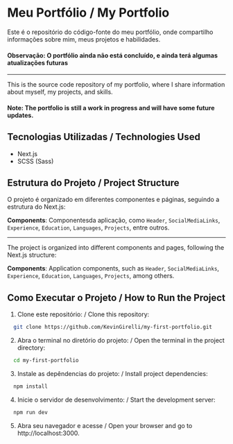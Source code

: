 # Meu Portfólio / My Portfolio

Este é o repositório do código-fonte do meu portfólio, onde compartilho informações sobre mim, meus projetos e habilidades.

#### Observação: O portfólio ainda não está concluído, e ainda terá algumas atualizações futuras
___

This is the source code repository of my portfolio, where I share information about myself, my projects, and skills.

#### Note: The portfolio is still a work in progress and will have some future updates.

## Tecnologias Utilizadas / Technologies Used

- Next.js
- SCSS (Sass)

## Estrutura do Projeto / Project Structure

O projeto é organizado em diferentes componentes e páginas, seguindo a estrutura do Next.js:

**Components**: Componentesda aplicação, como `Header`, `SocialMediaLinks`, `Experience`, `Education`, `Languages`, `Projects`, entre outros.
___
The project is organized into different components and pages, following the Next.js structure:

**Components**: Application components, such as `Header`, `SocialMediaLinks`, `Experience`, `Education`, `Languages`, `Projects`, among others.

## Como Executar o Projeto / How to Run the Project


1. Clone este repositório: / Clone this repository:
  ```bash
    git clone https://github.com/KevinGirelli/my-first-portfolio.git
  ```

2. Abra o terminal no diretório do projeto: / Open the terminal in the project directory:
  ```bash
    cd my-first-portfolio
  ```

3. Instale as depêndencias do projeto: / Install project dependencies:
  ```bash
    npm install
  ```

4. Inicie o servidor de desenvolvimento: / Start the development server:
  ```bash
    npm run dev
  ```

5. Abra seu navegador e acesse / Open your browser and go to http://localhost:3000.
